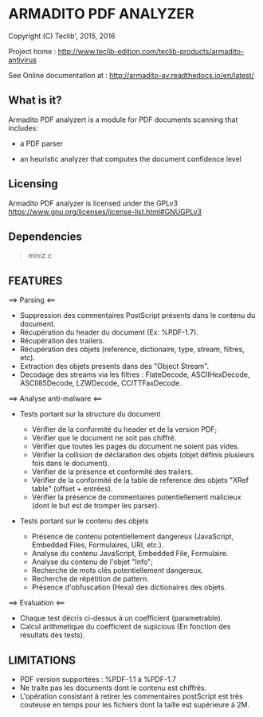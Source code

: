 ARMADITO PDF ANALYZER
=====================

Copyright (C) Teclib', 2015, 2016

Project home : http://www.teclib-edition.com/teclib-products/armadito-antivirus

See Online documentation at : http://armadito-av.readthedocs.io/en/latest/

What is it?
-----------

Armadito PDF analyzert is a module for PDF documents scanning that includes:

* a PDF parser

* an heuristic analyzer that computes the document confidence level

Licensing
---------

Armadito PDF analyzer is licensed under the GPLv3 https://www.gnu.org/licenses/license-list.html#GNUGPLv3	

Dependencies
------------

> miniz.c

FEATURES
--------

==> Parsing		<==

* Suppression des commentaires PostScript présents dans le contenu du document.
* Récupération du header du document (Ex: %PDF-1.7).
* Récupération des trailers.
* Récupération des objets (reference, dictionaire, type, stream, filtres, etc).
* Extraction des objets presents dans des "Object Stream".
* Decodage des streams via les filtres : FlateDecode, ASCIIHexDecode, ASCII85Decode, LZWDecode, CCITTFaxDecode.

==> Analyse anti-malware <==

* Tests portant sur la structure du document
	- Vérifier de la conformité du header et de la version PDF;
	- Vérifier que le document ne soit pas chiffré.
	- Vérifier que toutes les pages du document ne soient pas vides.
	- Vérifier la collision de déclaration des objets (objet définis plusieurs fois dans le document).
	- Vérifier de la présence et conformité des trailers.
	- Vérifier de la conformité de la table de reference des objets "XRef table" (offset + entrées).
	- Vérifier la présence de commentaires potentiellement malicieux (dont le but est de tromper les parser).

* Tests portant sur le contenu des objets
	- Présence de contenu potentiellement dangereux (JavaScript, Embedded Files, Formulaires, URI, etc.).
	- Analyse du contenu JavaScript, Embedded File, Formulaire.
	- Analyse du contenu de l'objet "Info";
	- Recherche de mots clés potentiellement dangereux.
	- Recherche de répétition de pattern.
	- Présence d'obfuscation (Hexa) des dictionaires des objets.

==> Evaluation 	<==

* Chaque test décris ci-dessus à un coefficient (parametrable).
* Calcul arithmetique du coefficient de supicious (En fonction des résultats des tests).


LIMITATIONS
---------------------

- PDF version supportées : %PDF-1.1 à %PDF-1.7
- Ne traite pas les documents dont le contenu est chiffrés.
- L'opération consistant à retirer les commentaires postScript est très couteuse en temps pour les fichiers dont la taille est supérieure à 2M.


